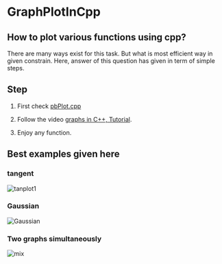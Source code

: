 # GraphPlotInCpp
## How to plot various functions using cpp?

There are many ways exist for this task. But what is most efficient way in given constrain.
Here, answer of this question has given in term of simple steps.

## Step
1. First check [pbPlot.cpp](https://github.com/InductiveComputerScience/pbPlots)

2. Follow the video [graphs in C++, Tutorial](https://www.youtube.com/watch?v=RNKVHQzvaRM).

3. Enjoy any function.

## Best examples given here
 ### tangent
 ![tanplot1](https://user-images.githubusercontent.com/47395502/134684467-c1e6e167-4f03-44f7-a9f2-30585606c7be.png)

 
 ### Gaussian 
 ![Gaussian](https://user-images.githubusercontent.com/47395502/134683866-514bc8bd-ca28-4f21-8b52-e2a3af47de97.png)

### Two graphs simultaneously

![mix](https://user-images.githubusercontent.com/47395502/134688308-2c256c14-3fc2-4a94-95a0-000d385f0c0a.png)
